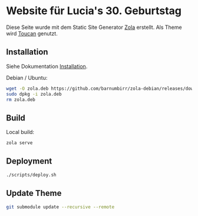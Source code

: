 # Website für Lucia's 30. Geburtstag

Diese Seite wurde mit dem Static Site Generator [Zola](https://www.getzola.org) erstellt. Als Theme wird [Toucan](https://www.getzola.org/themes/toucan/) genutzt.

## Installation

Siehe Dokumentation [Installation](https://www.getzola.org/documentation/getting-started/installation/).

Debian / Ubuntu:

```sh
wget -O zola.deb https://github.com/barnumbirr/zola-debian/releases/download/v0.18.0-2/zola_0.18.0-2_amd64_bookworm.deb
sudo dpkg -i zola.deb
rm zola.deb
```

## Build

Local build:

```sh
zola serve
```

## Deployment

```sh
./scripts/deploy.sh
```

## Update Theme

```sh
git submodule update --recursive --remote
```
